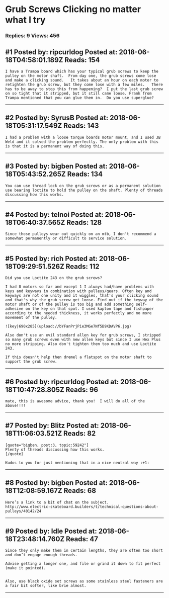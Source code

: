 # Grub Screws Clicking no matter what I try

### Replies: 9 Views: 456

## \#1 Posted by: ripcurldog Posted at: 2018-06-18T04:58:01.189Z Reads: 154

```
I have a Trampa board which has your typical grub screws to keep the pulley on the motor shaft.  From day one, the grub screws come lose and make a clicking sound.   It takes about an hour on each motor to retighten the grub screw, but they come lose with a few miles.   There has to be away to stop this from happening?  I put the last grub screw on so tight that it stripped, but it still came loose. Frank from Trampa mentioned that you can glue them in.  Do you use superglue?
```

---
## \#2 Posted by: SyrusB Posted at: 2018-06-18T05:31:17.549Z Reads: 143

```
I had a problem with a loose torque boards motor mount, and I used JB Weld and it solved the problem perfectly. The only problem with this is that it is a permanent way of doing this.
```

---
## \#3 Posted by: bigben Posted at: 2018-06-18T05:43:52.265Z Reads: 134

```
You can use thread lock on the grub screws or as a permanent solution use bearing loctite to hold the pulley on the shaft. Plenty of threads discussing how this works.
```

---
## \#4 Posted by: telnoi Posted at: 2018-06-18T06:40:37.565Z Reads: 128

```
Since those pulleys wear out quickly on an mtb, I don't recommend a somewhat permanently or difficult to service solution.
```

---
## \#5 Posted by: rich Posted at: 2018-06-18T09:29:51.526Z Reads: 112

```
Did you use Loctite 243 on the grub screws?

I had 8 motors so far and except 1 I always had/have problems with keys and keyways in combination with pulleys/gears. Often key and keyways are not one unity and it wiggles, that's your clicking sound and that's why the grub screw get loose. Find out if the keyway of the motor shaft or of the pulley is too big and add something self-adhesive on the key on that spot. I used kapton tape and fishpaper according to the needed thickness, it works perfectly and no more movement of the pulley.

![key|690x285](upload://bYFanPrjPie3MGe7Nf5B9KDAVP6.jpg)

Also don't use an evil standard allen key for grub screws, I stripped so many grub screws even with new allen keys but since I use Hex Plus no more stripping. Also don't tighten them too much and use Loctite 243.

If this doesn't help then dremel a flatspot on the motor shaft to support the grub screw.
```

---
## \#6 Posted by: ripcurldog Posted at: 2018-06-18T10:47:28.805Z Reads: 96

```
mate, this is awesome advice, thank you!  I will do all of the above!!!!
```

---
## \#7 Posted by: Blitz Posted at: 2018-06-18T11:06:03.521Z Reads: 82

```
[quote="bigben, post:3, topic:59242"]
Plenty of threads discussing how this works.
[/quote]

Kudos to you for just mentioning that in a nice neutral way :+1:
```

---
## \#8 Posted by: bigben Posted at: 2018-06-18T12:08:59.167Z Reads: 68

```
Here’s a link to a bit of chat on the subject. 
http://www.electric-skateboard.builders/t/technical-questions-about-pulleys/40142/24
```

---
## \#9 Posted by: Idle Posted at: 2018-06-18T23:48:14.760Z Reads: 47

```
Since they only make them in certain lengths, they are often too short and don’t engage enough threads.

Advise getting a longer one, and file or grind it down to fit perfect (make it pointed).


Also, use black oxide set screws as some stainless steel fasteners are a fair bit softer, like brie almost.
```

---
